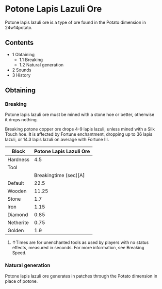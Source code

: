 # Potone Lapis Lazuli Ore
Potone lapis lazuli ore is a type of ore found in the Potato dimension in 24w14potato.

## Contents
- 1 Obtaining
	- 1.1 Breaking
	- 1.2 Natural generation
- 2 Sounds
- 3 History

## Obtaining
### Breaking
Potone lapis lazuli ore must be mined with a stone hoe or better, otherwise it drops nothing.

Breaking potone copper ore drops 4-9 lapis lazuli, unless mined with a Silk Touch hoe. It is affected by Fortune enchantment, dropping up to 36 lapis lazuli, or 14.3 lapis lazuli on average with Fortune III.

| Block     | Potone Lapis Lazuli Ore |
|-----------|-------------------------|
| Hardness  | 4.5                     |
| Tool      |                         |
|           | Breakingtime (sec)[A]   |
| Default   | 22.5                    |
| Wooden    | 11.25                   |
| Stone     | 1.7                     |
| Iron      | 1.15                    |
| Diamond   | 0.85                    |
| Netherite | 0.75                    |
| Golden    | 1.9                     |

1. ↑Times are for unenchanted tools as used by players with no status effects, measured in seconds. For more information, see Breaking Speed.

### Natural generation
Potone lapis lazuli ore generates in patches through the Potato dimension in place of potone.

